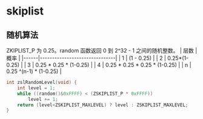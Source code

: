 # skiplist

## 随机算法

ZKIPLIST_P 为 0.25。random 函数返回 0 到 2^32 - 1 之间的随机整数。
| 层数 | 概率                          |
|------|-------------------------------|
| 1    | (1 - 0.25)                    |
| 2    | 0.25*(1-0.25)                 |
| 3    | 0.25 * 0.25 * (1-0.25)        |
| 4    | 0.25 * 0.25 * 0.25 * (1-0.25) |
| n    | 0.25 ^(n-1) * (1-0.25)        |

```c
int zslRandomLevel(void) {
    int level = 1;
    while ((random()&0xFFFF) < (ZSKIPLIST_P * 0xFFFF))
        level += 1;
    return (level<ZSKIPLIST_MAXLEVEL) ? level : ZSKIPLIST_MAXLEVEL;
}
```
